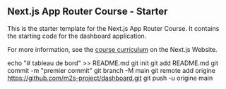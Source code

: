## Next.js App Router Course - Starter

This is the starter template for the Next.js App Router Course. It contains the starting code for the dashboard application.

For more information, see the [course curriculum](https://nextjs.org/learn) on the Next.js Website.

echo "# tableau de bord" >> README.md 
git init 
git add README.md 
git commit -m "premier commit" 
git branch -M main 
git remote add origine https://github.com/m2s-project/dashboard.git
 git push -u origine main